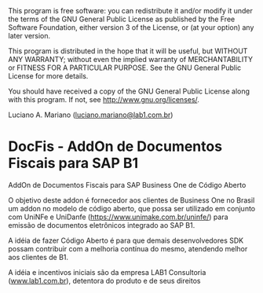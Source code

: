  <copyright project="DocFis">
   This program is free software: you can redistribute it and/or modify
   it under the terms of the GNU General Public License as published by
   the Free Software Foundation, either version 3 of the License, or
   (at your option) any later version.
 
   This program is distributed in the hope that it will be useful,
   but WITHOUT ANY WARRANTY; without even the implied warranty of
   MERCHANTABILITY or FITNESS FOR A PARTICULAR PURPOSE.  See the
   GNU General Public License for more details.
 
   You should have received a copy of the GNU General Public License
   along with this program.  If not, see <http://www.gnu.org/licenses/>.
 </copyright>
 
 <author>Luciano A. Mariano (luciano.mariano@lab1.com.br)</author>


# DocFis - AddOn de Documentos Fiscais para SAP B1
AddOn de Documentos Fiscais para SAP Business One de Código Aberto

O objetivo deste addon é fornecedor aos clientes de Business One no Brasil um addon no modelo de código aberto, que possa ser utilizado em conjunto com UniNFe e UniDanfe (https://www.unimake.com.br/uninfe/) para emissão de documentos eletrônicos integrado ao SAP B1.

A idéia de fazer Código Aberto é para que demais desenvolvedores SDK possam contribuir com a melhoria contínua do mesmo, atendendo melhor aos clientes de B1.

A idéia e incentivos iniciais são da empresa LAB1 Consultoria (www.lab1.com.br), detentora do produto e de seus direitos
